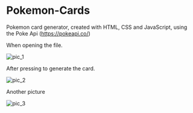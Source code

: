 # Pokemon-Cards
Pokemon card generator, created with HTML, CSS and JavaScript, using the Poke Api (https://pokeapi.co/)

When opening the file.

![pic_1](https://user-images.githubusercontent.com/101649374/228938584-2defea6d-373a-4ddc-8e67-cf3cbfa2b8bc.png)

After pressing to generate the card.

![pic_2](https://user-images.githubusercontent.com/101649374/228938649-5298d49a-8e91-47d5-b250-218f60a41a2e.png)

Another picture

![pic_3](https://user-images.githubusercontent.com/101649374/228938736-6dfc07b6-ec06-44e4-b1d7-2af3cb235265.png)
